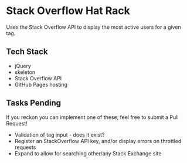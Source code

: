 # Stack Overflow Hat Rack

Uses the Stack Overflow API to display the most active users for a given tag.

## Tech Stack

 * jQuery
 * skeleton
 * Stack Overflow API
 * GitHub Pages hosting


## Tasks Pending

If you reckon you can implement one of these, feel free to submit a Pull Request!

 * Validation of tag input - does it exist?
 * Register an StackOverflow API key, and/or display errors on throttled requests
 * Expand to allow for searching other/any Stack Exchange site  
